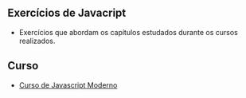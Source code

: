 ## Exercícios de Javacript ##

 - Exercícios que abordam os capítulos estudados durante os cursos realizados.
## Curso ##

- [Curso de Javascript Moderno ](https://www.cod3r.com.br/courses/web-moderno)
